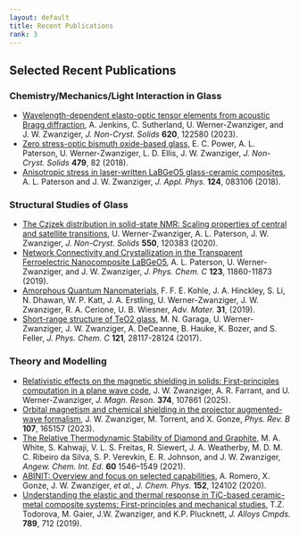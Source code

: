 ```yaml
---
layout: default
title: Recent Publications
rank: 3
---
```

## Selected Recent Publications

### Chemistry/Mechanics/Light Interaction in Glass

- [Wavelength-dependent elasto-optic tensor elements from acoustic Bragg diffraction](https://doi.org/10.1016/j.jnoncrysol.2023.122580), 
A. Jenkins, C. Sutherland, U. Werner-Zwanziger, and J. W. Zwanziger, *J. Non-Cryst. Solids* **620**, 122580 (2023).
- [Zero stress-optic bismuth oxide-based glass](https://doi.org/10.1016/j.jnoncrysol.2017.10.023),
E. C. Power, A. L. Paterson, U. Werner-Zwanziger, L. D. Ellis, J. W. Zwanziger, *J. Non-Cryst. Solids* **479**,
82 (2018).
- [Anisotropic stress in laser-written LaBGeO5 glass-ceramic composites](https://doi.org/10.1063/1.5046652),
A. L. Paterson and J. W. Zwanziger, *J. Appl. Phys.* **124**, 083106 (2018).

### Structural Studies of Glass

- [The Czjzek distribution in solid-state NMR: Scaling properties of central and satellite 
transitions](https://doi.org/10.1016/j.jnoncrysol.2020.120383),
U. Werner-Zwanziger, A. L. Paterson, J. W. Zwanziger, *J. Non-Cryst. Solids* **550**, 120383 (2020).
- [Network Connectivity and Crystallization in the Transparent Ferroelectric Nanocomposite LaBGeO5](https://doi.org/10.1021/acs.jpcc.9b02430),
A. L. Paterson, U. Werner-Zwanziger, and J. W. Zwanziger, *J. Phys. Chem. C* **123**,
11860-11873 (2019).
- [Amorphous Quantum Nanomaterials](https://doi.org/10.1002/adma.201970034),
F. F. E. Kohle, J. A. Hinckley, S. Li, N. Dhawan, W. P. Katt, J. A. Erstling, U. Werner-Zwanziger, J. W. Zwanziger, R. A. Cerione, 
U. B. Wiesner, *Adv. Mater.* **31**, (2019).
- [Short-range structure of TeO2 glass](https://doi.org/10.1021/acs.jpcc.7b08978),
M. N. Garaga, U. Werner-Zwanziger, J. W. Zwanziger, A. DeCeanne, B. Hauke, K. Bozer, and S. Feller,
*J. Phys. Chem. C* **121**, 28117-28124 (2017).

### Theory and Modelling

- [Relativistic effects on the magnetic shielding in solids: First-principles computation in a plane wave code](https://doi.org/10.1016/j.jmr.2025.107861),
J. W. Zwanziger, A. R. Farrant, and U. Werner-Zwanziger, *J. Magn. Reson.* **374**, 107861 (2025).
- [Orbital magnetism and chemical shielding in the projector augmented-wave formalism](https://doi.org/10.1103/PhysRevB.107.165157),
J. W. Zwanziger, M. Torrent, and X. Gonze, *Phys. Rev. B* **107**, 165157 (2023).
- [The Relative Thermodynamic Stability of Diamond and Graphite](https://doi.org/10.1002/ange.202009897),
M. A. White, S. Kahwaji, V. L. S. Freitas, R. Siewert, J. A. Weatherby, M. D. M. C. Ribeiro da Silva, 
S. P. Verevkin, E. R. Johnson, and J. W. Zwanziger, *Angew. Chem. Int. Ed.* **60** 1546–1549 (2021).
- [ABINIT: Overview and focus on selected capabilities](https://doi.org/10.1063/1.5144261),
A. Romero, X. Gonze, J. W. Zwanziger, *et al.*, *J. Chem. Phys.* **152**, 124102 (2020).
- [Understanding the elastic and thermal response in TiC-based ceramic-metal 
composite systems: First-principles and mechanical studies](https://doi.org/10.1016/j.jallcom.2019.03.092),
T.Z. Todorova, M. Gaier, J.W. Zwanziger, and K.P. Plucknett, *J. Alloys Cmpds.* **789**, 712 (2019).


